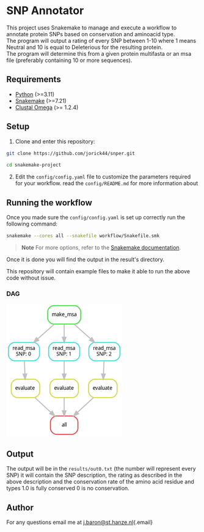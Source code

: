 # SNP Annotator

This project uses Snakemake to manage and execute a workflow to annotate protein SNPs based on conservation and aminoacid type.\
The program will output a rating of every SNP between 1-10 where 1 means\
Neutral and 10 is equal to Deleterious for the resulting protein.\
The program will determine this from a given protein multifasta or an msa file (preferably containing 10 or more sequences).

## Requirements

-   [Python](https://www.python.org/) (\>=3.11)
-   [Snakemake](https://snakemake.readthedocs.io/) (\>=7.21)
-   [Clustal Omega](http://www.clustal.org/omega/) (\>= 1.2.4)

## Setup

1.  Clone and enter this repository:

``` bash
git clone https://github.com/jorick44/snper.git
```

``` bash
cd snakemake-project
```

2.  Edit the `config/config.yaml` file to customize the parameters required for your workflow. read the `config/README.md` for more information about

## Running the workflow

Once you made sure the `config/config.yaml` is set up correctly run the following command:

``` bash
snakemake --cores all --snakefile workflow/Snakefile.smk
```

> **Note** For more options, refer to the [Snakemake documentation](https://snakemake.readthedocs.io/).

Once it is done you will find the output in the result's directory.

This repository will contain example files to make it able to run the above code without issue.

### DAG

![dag of workflow](images/dag.png)

## Output

The output will be in the `results/out0.txt` (the number will represent every SNP) it will contain the SNP description, the rating as described in the above description and the conservation rate of the amino acid residue and types 1.0 is fully conserved 0 is no conservation.

## Author

For any questions email me at [j.baron\@st.hanze.nl](mailto:j.baron@st.hanze.nl){.email}
